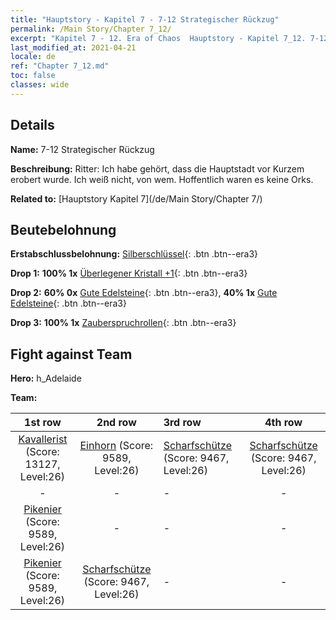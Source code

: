 ```yaml
---
title: "Hauptstory - Kapitel 7 - 7-12 Strategischer Rückzug"
permalink: /Main Story/Chapter 7_12/
excerpt: "Kapitel 7 - 12. Era of Chaos  Hauptstory - Kapitel 7_12. 7-12 Strategischer Rückzug"
last_modified_at: 2021-04-21
locale: de
ref: "Chapter 7_12.md"
toc: false
classes: wide
---
```


## Details

 **Name:** 7-12 Strategischer Rückzug

 **Beschreibung:** Ritter: Ich habe gehört, dass die Hauptstadt vor Kurzem erobert wurde. Ich weiß nicht, von wem. Hoffentlich waren es keine Orks.

 **Related to:** [Hauptstory Kapitel 7](/de/Main Story/Chapter 7/)

## Beutebelohnung

 **Erstabschlussbelohnung:** [Silberschlüssel](/de/Items/con_693/){: .btn .btn--era3}

 **Drop 1:** **100% 1x** [Überlegener Kristall +1](/de/Items/mat_24/){: .btn .btn--era3}

 **Drop 2:** **60% 0x** [Gute Edelsteine](/de/Items/mat_16/){: .btn .btn--era3}, **40% 1x** [Gute Edelsteine](/de/Items/mat_16/){: .btn .btn--era3}

 **Drop 3:** **100% 1x** [Zauberspruchrollen](/de/Items/con_694/){: .btn .btn--era3}


## Fight against Team
 **Hero:** h_Adelaide

 **Team:**


  | 1st row | 2nd row | 3rd row | 4th row |
  |:----:|:----:|:----|:----:|
  | [Kavallerist](/de/units/Cavalier/) (Score: 13127, Level:26)  | [Einhorn](/de/units/Unicorn/) (Score: 9589, Level:26)  | [Scharfschütze](/de/units/Marksman/) (Score: 9467, Level:26)  | [Scharfschütze](/de/units/Marksman/) (Score: 9467, Level:26)  |
  | - | - | - | - |
  | [Pikenier](/de/units/Pikeman/) (Score: 9589, Level:26)  | - | - | - |
  | [Pikenier](/de/units/Pikeman/) (Score: 9589, Level:26)  | [Scharfschütze](/de/units/Marksman/) (Score: 9467, Level:26)  | - | - |



